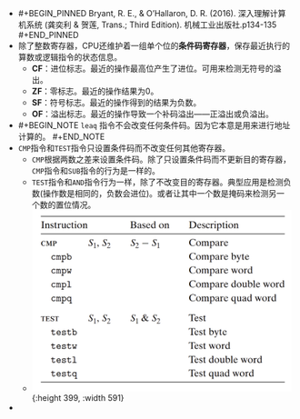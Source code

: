 - #+BEGIN_PINNED
  Bryant, R. E., & O’Hallaron, D. R. (2016). 深入理解计算机系统 (龚奕利 & 贺莲, Trans.; Third Edition). 机械工业出版社.p134-135
  #+END_PINNED
- 除了整数寄存器，CPU还维护着一组单个位的**条件码寄存器**，保存最近执行的算数或逻辑指令的状态信息。
	- **CF**：进位标志。最近的操作最高位产生了进位。可用来检测无符号的溢出。
	- **ZF**：零标志。最近的操作结果为0。
	- **SF**：符号标志。最近的操作得到的结果为负数。
	- **OF**：溢出标志。最近的操作导致一个补码溢出——正溢出或负溢出。
- #+BEGIN_NOTE
  `leaq` 指令不会改变任何条件码。因为它本意是用来进行地址计算的。
  #+END_NOTE
- `CMP`指令和`TEST`指令只设置条件码而不改变任何其他寄存器。
	- `CMP`根据两数之差来设置条件码。除了只设置条件码而不更新目的寄存器，`CMP`指令和`SUB`指令的行为是一样的。
	- `TEST`指令和`AND`指令行为一样，除了不改变目的寄存器。典型应用是检测负数(操作数是相同的，负数会进位)。或者让其中一个数是掩码来检测另一个数的置位情况。
	- ![image.png](../assets/image_1653279903316_0.png){:height 399, :width 591}
-